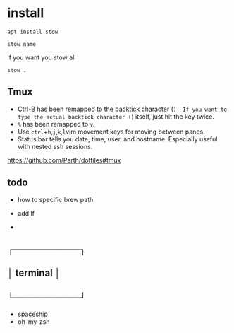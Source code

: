 # install
```
apt install stow
```
```
stow name
```
if you want you stow all
```
stow .
```

## Tmux
- Ctrl-B has been remapped to the backtick character (`). If you want to type the actual backtick character (`) itself, just hit the key twice.
- `%` has been remapped to `v`.
- Use `ctrl`+`h`,`j`,`k`,`l`vim movement keys for moving between panes.
- Status bar tells you date, time, user, and hostname. Especially useful with nested ssh sessions.



https://github.com/Parth/dotfiles#tmux
## todo
- how to specific brew path
- add lf

-


## ┌──────────┐
## │ terminal │
## └──────────┘

- spaceship
- oh-my-zsh


